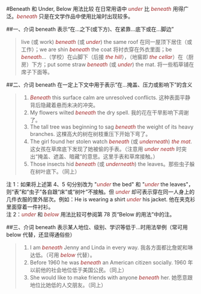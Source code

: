 #Beneath 和 Under, Below 用法比较
在日常用语中 *under* 比 *beneath* 用得广泛。*beneath* 只是在文学作品中使用比喻时出现较多。

##一、介词 beneath 表示“在…之下(或下方)、在紧靠…底下或在…脚边”
> live (或 work) *beneath* (或 *under*) the same roof 在同一屋顶下居住（或工作）；we are shin *beneath* the coat 将衬衣穿在外衣里面；be *beneath*…（学校）在山脚下（后接 *the hill*），（地窖即 *the cellar*）在（厨房）下方；put some straw *beneath* (或 *under*) the mat. 将一些稻草铺在席子下面等。

##二、介词 beneath 在一定上下文中用于表示“在…掩盖、压力或影响下”的含义
>1. *Beneath* this surface calm are unresolved conflicts. 这种表面平静背后隐藏着悬而未决的冲突。
>2. My flowers wilted *beneath* the dry spell. 我的花在干旱影响下凋谢了。
>3. The tall tree was beginning to sag *beneath* the weight of its heavy branches. 这棵高大的树在树枝重压下开始下弯了。
>4. The girl found her stolen watch *beneath* (或 *underneath*) *the mat*. 这女孩在草席底下发现了她被偷的手表。（注意用 *under neath* 时突出“掩盖、遮盖、暗藏”的意思。这里手表和草席接触。）
>5. Those insects hid *beneath* (或 *underneath*) the leaves。那些虫子躲在树叶底下。（同上）

注 1：如果将上述第 4、5 句分别改为 "*under* the bed" 和 "*under* the leaves"，则“表”和“虫子”各自跟“床”或“树叶”不接触。但 *under* 却可表示穿在同一人身上的几件衣服的里外层次。例如：He is wearing a shirt *under* his jacket. 他在夹克衫里面穿着一件衬衫。  
注 2：*under* 和 *below* 用法比较可参阅第 78 页“Below 的用法”中的注。

##三、介词 beneath 表示某人地位、级别、学识等低于…时用法举例（常可用 below 代替，还显得通俗些）
>1. I am *beneath* Jenny and Linda in every way. 我各方面都比詹妮和琳达低。（可用 *below* 代替）。
>2. Before 1960 he was *beneath* an American citizen socially. 1960 年以前他的社会地位低于美国公民。（同上）
>3. She would like to make friends with anyone *beneath* her. 她愿意跟地位比她低的人交朋友。（同上）

<style>em {color: brown;}</style>